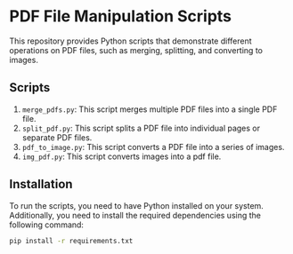 # PDF File Manipulation Scripts

This repository provides Python scripts that demonstrate different operations on PDF files, such as merging, splitting, and converting to images. 

## Scripts

1. `merge_pdfs.py`: This script merges multiple PDF files into a single PDF file.
2. `split_pdf.py`: This script splits a PDF file into individual pages or separate PDF files.
3. `pdf_to_image.py`: This script converts a PDF file into a series of images.
4. `img_pdf.py`: This script converts images into a pdf file.

## Installation

To run the scripts, you need to have Python installed on your system. Additionally, you need to install the required dependencies using the following command:

```bash
pip install -r requirements.txt
